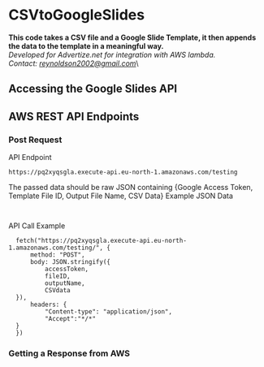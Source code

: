 # CSVtoGoogleSlides

**This code takes a CSV file and a Google Slide Template, it then appends the data to the template in a meaningful way.**\
*Developed for Advertize.net for integration with AWS lambda.*\
*Contact: reynoldson2002@gmail.com*\

## Accessing the Google Slides API

## AWS REST API Endpoints
### Post Request
API Endpoint
~~~
https://pq2xyqsgla.execute-api.eu-north-1.amazonaws.com/testing
~~~
The passed data should be raw JSON containing {Google Access Token, Template File ID, Output File Name, CSV Data}
Example JSON Data
~~~
  
~~~
API Call Example
~~~
  fetch("https://pq2xyqsgla.execute-api.eu-north-1.amazonaws.com/testing/", {
      method: "POST",
      body: JSON.stringify({
          accessToken,
          fileID,
          outputName,
          CSVdata
  }),
      headers: {
          "Content-type": "application/json",
          "Accept":"*/*"
  }
  })
~~~

### Getting a Response from AWS





